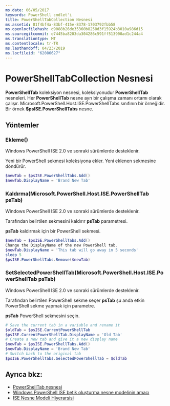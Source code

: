 ```yaml
---
ms.date: 06/05/2017
keywords: PowerShell cmdlet'i
title: PowerShellTabCollection Nesnesi
ms.assetid: 81f4bf4a-83bf-415e-8378-1703792fbb58
ms.openlocfilehash: d9088b26de35360b8258d3f15924b3010a986d15
ms.sourcegitcommit: e7445ba8203da304286c591ff513900ad1c244a4
ms.translationtype: MT
ms.contentlocale: tr-TR
ms.lasthandoff: 04/23/2019
ms.locfileid: "62086627"
---
```

# <a name="the-powershelltabcollection-object"></a>PowerShellTabCollection Nesnesi

**PowerShellTab** koleksiyon nesnesi, koleksiyonudur **PowerShellTab** nesneleri. Her **PowerShellTab** nesne ayrı bir çalışma zamanı ortamı olarak çalışır. Microsoft.PowerShell.Host.ISE.PowerShellTabs sınıfının bir örneğidir. Bir örnek **$psISE.PowerShellTabs** nesne.

## <a name="methods"></a>Yöntemler

### <a name="add"></a>Ekleme\(\)

Windows PowerShell ISE 2.0 ve sonraki sürümlerde desteklenir.

Yeni bir PowerShell sekmesi koleksiyona ekler. Yeni eklenen sekmesine döndürür.

```powershell
$newTab = $psISE.PowerShellTabs.Add()
$newTab.DisplayName = 'Brand New Tab'
```

### <a name="removemicrosoftpowershellhostisepowershelltab-pstab"></a>Kaldırma\(Microsoft.PowerShell.Host.ISE.PowerShellTab psTab\)

Windows PowerShell ISE 2.0 ve sonraki sürümlerde desteklenir.

Tarafından belirtilen sekmesini kaldırır **psTab** parametresi.

**psTab** kaldırmak için bir PowerShell sekmesi.

```powershell
$newTab = $psISE.PowerShellTabs.Add()
Change the DisplayName of the new PowerShell tab.
$newTab.DisplayName = 'This tab will go away in 5 seconds'
sleep 5
$psISE.PowerShellTabs.Remove($newTab)
```

### <a name="setselectedpowershelltabmicrosoftpowershellhostisepowershelltab-pstab"></a>SetSelectedPowerShellTab\(Microsoft.PowerShell.Host.ISE.PowerShellTab psTab\)

Windows PowerShell ISE 2.0 ve sonraki sürümlerde desteklenir.

Tarafından belirtilen PowerShell sekme seçer **psTab** şu anda etkin PowerShell sekme yapmak için parametre.

**psTab** PowerShell sekmesini seçin.

```powershell
# Save the current tab in a variable and rename it
$oldTab = $psISE.CurrentPowerShellTab
$psISE.CurrentPowerShellTab.DisplayName = 'Old Tab'
# Create a new tab and give it a new display name
$newTab = $psISE.PowerShellTabs.Add()
$newTab.DisplayName = 'Brand New Tab'
# Switch back to the original tab
$psISE.PowerShellTabs.SelectedPowerShellTab = $oldTab
```

## <a name="see-also"></a>Ayrıca bkz:

- [PowerShellTab nesnesi](The-PowerShellTab-Object.md)
- [Windows PowerShell ISE betik oluşturma nesne modelinin amacı](Purpose-of-the-Windows-PowerShell-ISE-Scripting-Object-Model.md)
- [ISE Nesne Modeli Hiyerarşisi](The-ISE-Object-Model-Hierarchy.md)
